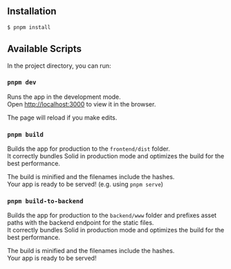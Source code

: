 ## Installation

```bash
$ pnpm install
```

## Available Scripts

In the project directory, you can run:

### `pnpm dev`

Runs the app in the development mode.<br>
Open [http://localhost:3000](http://localhost:3000) to view it in the browser.

The page will reload if you make edits.<br>

### `pnpm build`

Builds the app for production to the `frontend/dist` folder.<br>
It correctly bundles Solid in production mode and optimizes the build for the best performance.

The build is minified and the filenames include the hashes.<br>
Your app is ready to be served! (e.g. using `pnpm serve`)

### `pnpm build-to-backend`

Builds the app for production to the `backend/www` folder and prefixes asset paths with the backend endpoint for the static files.<br>
It correctly bundles Solid in production mode and optimizes the build for the best performance.

The build is minified and the filenames include the hashes.<br>
Your app is ready to be served!
